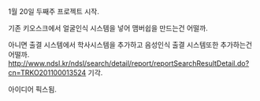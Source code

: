 1월 20일 두째주 프로젝트 시작.



기존 키오스크에서 얼굴인식 시스템을 넣어 맴버쉽을 만드는건 어떨까.

아니면 출결 시스템에서 학사시스템을 추가하고 음성인식 출결 시스템또한 추가하는건 어떨까.
http://www.ndsl.kr/ndsl/search/detail/report/reportSearchResultDetail.do?cn=TRKO201100013524
기각.

아이디어 픽스됨.